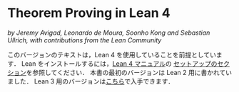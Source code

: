 # Theorem Proving in Lean 4

*by Jeremy Avigad, Leonardo de Moura, Soonho Kong and Sebastian Ullrich, with contributions from the Lean Community*

<!-- This version of the text assumes you’re using Lean 4. See the [Setting
Up Lean section](https://leanprover.github.io/lean4/doc/setup.html) of
the [Lean 4 Manual](https://leanprover.github.io/lean4/doc/) to install Lean. The first version of this book was
written for Lean 2, and the Lean 3 version is available
[here](https://leanprover.github.io/theorem_proving_in_lean/). -->

このバージョンのテキストは，Lean 4 を使用していることを前提としています．
Lean をインストールするには，[Lean 4 マニュアル](https://leanprover.github.io/lean4/doc/)の
[セットアップのセクション](https://leanprover.github.io/lean4/doc/setup.html)を参照してください．
本書の最初のバージョンは Lean 2 用に書かれていました．
Lean 3 用のバージョンは[こちら](https://leanprover.github.io/theorem_proving_in_lean/)で入手できます．
